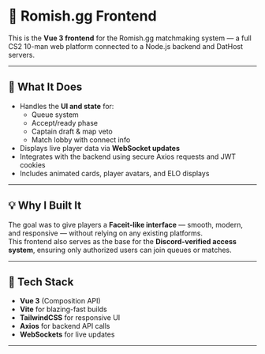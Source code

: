 
# 🎨 Romish.gg Frontend

This is the **Vue 3 frontend** for the Romish.gg matchmaking system — a full CS2 10-man web platform connected to a Node.js backend and DatHost servers.

---

## 🧠 What It Does
- Handles the **UI and state** for:
  - Queue system
  - Accept/ready phase
  - Captain draft & map veto
  - Match lobby with connect info
- Displays live player data via **WebSocket updates**
- Integrates with the backend using secure Axios requests and JWT cookies
- Includes animated cards, player avatars, and ELO displays

---

## 💡 Why I Built It
The goal was to give players a **Faceit-like interface** — smooth, modern, and responsive — without relying on any existing platforms.  
This frontend also serves as the base for the **Discord-verified access system**, ensuring only authorized users can join queues or matches.

---

## 🧱 Tech Stack
- **Vue 3** (Composition API)
- **Vite** for blazing-fast builds
- **TailwindCSS** for responsive UI
- **Axios** for backend API calls
- **WebSockets** for live updates

---
